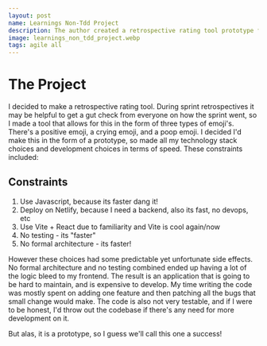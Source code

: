 ```yaml
---
layout: post
name: Learnings Non-Tdd Project
description: The author created a retrospective rating tool prototype for sprint retrospectives using JavaScript, Vite, React, and Netlify for speed. 
image: learnings_non_tdd_project.webp
tags: agile all
---
```


# The Project

I decided to make a retrospective rating tool. During sprint retrospectives it may be helpful to get a gut check from everyone on
how the sprint went, so I made a tool that allows for this in the form of three types of emoji's. There's a positive emoji, a crying
emoji, and a poop emoji. I decided I'd make this in the form of a prototype, so made all my technology stack choices and development
choices in terms of speed. These constraints included:

## Constraints  
1. Use Javascript, because its faster dang it!
2. Deploy on Netlify, because I need a backend, also its fast, no devops, etc
3. Use Vite + React due to familiarity and Vite is cool again/now
4. No testing - its "faster"
5. No formal architecture - its faster!

However these choices had some predictable yet unfortunate side effects. No formal architecture and no testing combined ended up having
a lot of the logic bleed to my frontend. The result is an application that is going to be hard to maintain, and is expensive to develop.
My time writing the code was mostly spent on adding one feature and then patching all the bugs that small change would make. The code is
also not very testable, and if I were to be honest, I'd throw out the codebase if there's any need for more development on it.

But alas, it is a prototype, so I guess we'll call this one a success!

